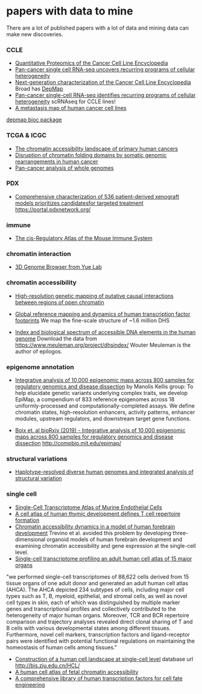 # papers with data to mine

There are a lot of published papers with a lot of data and mining data can make new discoveries.

### CCLE 

* [Quantitative Proteomics of the Cancer Cell Line Encyclopedia](https://www.cell.com/cell/fulltext/S0092-8674(19)31385-6)
* [Pan-cancer single cell RNA-seq uncovers recurring programs of cellular heterogeneity](https://www.biorxiv.org/content/10.1101/807552v1.full)
* [Next-generation characterization of the Cancer Cell Line Encyclopedia](https://www.nature.com/articles/s41586-019-1186-3)
Broad has [DepMap](https://depmap.org/portal/)
* [Pan-cancer single-cell RNA-seq identifies recurring programs of cellular heterogeneity](https://www.nature.com/articles/s41588-020-00726-6) scRNAseq for CCLE lines!
* [A metastasis map of human cancer cell lines](https://pubmed.ncbi.nlm.nih.gov/33299191/)

[depmap bioc package](http://bioconductor.org/packages/release/data/experiment/html/depmap.html)

### TCGA & ICGC

* [The chromatin accessibility landscape of primary human cancers](https://science.sciencemag.org/content/362/6413/eaav1898)
* [Disruption of chromatin folding domains by somatic genomic rearrangements in human cancer](https://www.nature.com/articles/s41588-019-0564-y)
* [Pan-cancer analysis of whole genomes](https://www.nature.com/articles/s41586-020-1969-6)

### PDX

* [Comprehensive characterization of 536 patient-derived xenograft models prioritizes candidatesfor targeted treatment](https://www.nature.com/articles/s41467-021-25177-3#data-availability) https://portal.pdxnetwork.org/

### immune 
* [The cis-Regulatory Atlas of the Mouse Immune System](https://www.cell.com/cell/fulltext/S0092-8674(18)31650-7)

### chromatin interaction
* [3D Genome Browser from Yue Lab](http://promoter.bx.psu.edu/hi-c/)

### chromatin accessibility

* [High-resolution genetic mapping of putative causal interactions between regions of open chromatin](https://www.nature.com/articles/s41588-018-0278-6)

* [Global reference mapping and dynamics of human transcription factor footprints](https://www.biorxiv.org/content/10.1101/2020.01.31.927798v1) We map the fine-scale structure of ~1.6 million DHS

* [Index and biological spectrum of accessible DNA elements in the human genome](https://www.biorxiv.org/content/10.1101/822510v2) Download the data from https://www.meuleman.org/project/dhsindex/ Wouter Meuleman is the author of epilogos.

### epigenome annotation

* [Integrative analysis of 10,000 epigenomic maps across 800 samples for regulatory genomics and disease dissection](https://www.biorxiv.org/content/10.1101/810291v2) by Manolis Kellis group: To help elucidate genetic variants underlying complex traits, we develop EpiMap, a compendium of 833 reference epigenomes across 18 uniformly-processed and computationally-completed assays. We define chromatin states, high-resolution enhancers, activity patterns, enhancer modules, upstream regulators, and downstream target gene functions.

* [Boix et. al bioRxiv (2019) - Integrative analysis of 10,000 epigenomic maps across 800 samples for regulatory genomics and disease dissection](https://www.biorxiv.org/content/10.1101/810291v2) http://compbio.mit.edu/epimap/

### structural variations

* [Haplotype-resolved diverse human genomes and integrated analysis of structural variation](https://science.sciencemag.org/content/early/2021/02/24/science.abf7117)

### single cell

* [Single-Cell Transcriptome Atlas of Murine Endothelial Cells](https://www.cell.com/cell/pdf/S0092-8674(20)30062-3.pdf)
* [A cell atlas of human thymic development defines T cell repertoire formation](https://science.sciencemag.org/content/367/6480/eaay3224)
* [Chromatin accessibility dynamics in a model of human forebrain development](https://science.sciencemag.org/content/367/6476/eaay1645) Trevino et al. avoided this problem by developing three-dimensional organoid models of human forebrain development and examining chromatin accessibility and gene expression at the single-cell level.
* [Single-cell transcriptome profiling an adult human cell atlas of 15 major organs](https://www.biorxiv.org/content/10.1101/2020.03.18.996975v1)

"we performed single-cell transcriptomes of 88,622 cells derived from 15 tissue organs of one adult donor and generated an adult human cell atlas (AHCA). The AHCA depicted 234 subtypes of cells, including major cell types such as T, B, myeloid, epithelial, and stromal cells, as well as novel cell types in skin, each of which was distinguished by multiple marker genes and transcriptional profiles and collectively contributed to the heterogeneity of major human organs. Moreover, TCR and BCR repertoire comparison and trajectory analyses revealed direct clonal sharing of T and B cells with various developmental states among different tissues. Furthermore, novel cell markers, transcription factors and ligand-receptor pairs were identified with potential functional regulations on maintaining the homeostasis of human cells among tissues."

* [Construction of a human cell landscape at single-cell level](https://www.nature.com/articles/s41586-020-2157-4) database url http://bis.zju.edu.cn/HCL/
* [A human cell atlas of fetal chromatin accessibility](https://science.sciencemag.org/content/370/6518/eaba7612)
* [A comprehensive library of human transcription factors for cell fate engineering](https://www.nature.com/articles/s41587-020-0742-6)
